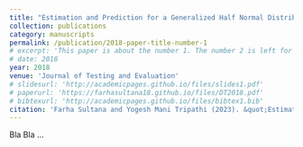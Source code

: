 ```yaml
---
title: "Estimation and Prediction for a Generalized Half Normal Distribution under Hybrid Censoring"
collection: publications
category: manuscripts
permalink: /publication/2018-paper-title-number-1
# excerpt: 'This paper is about the number 1. The number 2 is left for future work.'
# date: 2018
year: 2018
venue: 'Journal of Testing and Evaluation'
# slidesurl: 'http://academicpages.github.io/files/slides1.pdf'
# paperurl: 'https://farhasultana18.github.io/files/DT2018.pdf'
# bibtexurl: 'http://academicpages.github.io/files/bibtex1.bib'
citation: 'Farha Sultana and Yogesh Mani Tripathi (2023). &quot;Estimation and Prediction for a Generalized Half Normal Dis tribution under Hybrid Censoring.&quot; <i>Journal of Testing and Evaluation</i>. 48(2):1071-1094.'
---
```

Bla Bla ...

